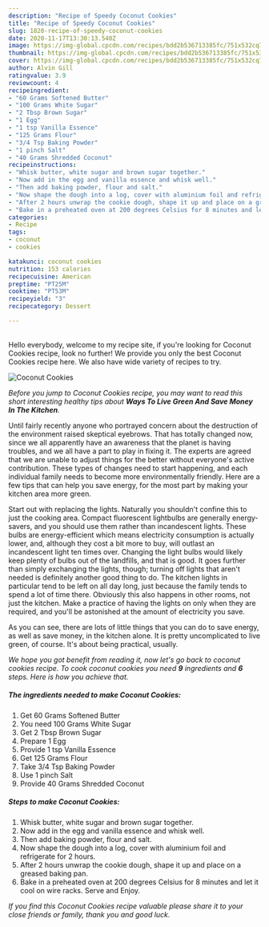 ```yaml
---
description: "Recipe of Speedy Coconut Cookies"
title: "Recipe of Speedy Coconut Cookies"
slug: 1820-recipe-of-speedy-coconut-cookies
date: 2020-11-17T13:30:13.540Z
image: https://img-global.cpcdn.com/recipes/bdd2b536713385fc/751x532cq70/coconut-cookies-recipe-main-photo.jpg
thumbnail: https://img-global.cpcdn.com/recipes/bdd2b536713385fc/751x532cq70/coconut-cookies-recipe-main-photo.jpg
cover: https://img-global.cpcdn.com/recipes/bdd2b536713385fc/751x532cq70/coconut-cookies-recipe-main-photo.jpg
author: Alvin Gill
ratingvalue: 3.9
reviewcount: 4
recipeingredient:
- "60 Grams Softened Butter"
- "100 Grams White Sugar"
- "2 Tbsp Brown Sugar"
- "1 Egg"
- "1 tsp Vanilla Essence"
- "125 Grams Flour"
- "3/4 Tsp Baking Powder"
- "1 pinch Salt"
- "40 Grams Shredded Coconut"
recipeinstructions:
- "Whisk butter, white sugar and brown sugar together."
- "Now add in the egg and vanilla essence and whisk well."
- "Then add baking powder, flour and salt."
- "Now shape the dough into a log, cover with aluminium foil and refrigerate for 2 hours."
- "After 2 hours unwrap the cookie dough, shape it up and place on a greased baking pan."
- "Bake in a preheated oven at 200 degrees Celsius for 8 minutes and let it cool on wire racks. Serve and Enjoy."
categories:
- Recipe
tags:
- coconut
- cookies

katakunci: coconut cookies 
nutrition: 153 calories
recipecuisine: American
preptime: "PT25M"
cooktime: "PT53M"
recipeyield: "3"
recipecategory: Dessert

---
```

<br>
Hello everybody, welcome to my recipe site, if you're looking for Coconut Cookies recipe, look no further! We provide you only the best Coconut Cookies recipe here. We also have wide variety of recipes to try.
<br>


![Coconut Cookies](https://img-global.cpcdn.com/recipes/bdd2b536713385fc/751x532cq70/coconut-cookies-recipe-main-photo.jpg)

<i>Before you jump to Coconut Cookies recipe, you may want to read this short interesting healthy tips about 
<strong>Ways To Live Green And Save Money In The Kitchen</strong>.</i>
</br>

Until fairly recently anyone who portrayed concern about the destruction of the environment raised skeptical eyebrows. That has totally changed now, since we all apparently have an awareness that the planet is having troubles, and we all have a part to play in fixing it. The experts are agreed that we are unable to adjust things for the better without everyone's active contribution. These types of changes need to start happening, and each individual family needs to become more environmentally friendly. Here are a few tips that can help you save energy, for the most part by making your kitchen area more green.

Start out with replacing the lights. Naturally you shouldn't confine this to just the cooking area. Compact fluorescent lightbulbs are generally energy-savers, and you should use them rather than incandescent lights. These bulbs are energy-efficient which means electricity consumption is actually lower, and, although they cost a bit more to buy, will outlast an incandescent light ten times over. Changing the light bulbs would likely keep plenty of bulbs out of the landfills, and that is good. It goes further than simply exchanging the lights, though; turning off lights that aren't needed is definitely another good thing to do. The kitchen lights in particular tend to be left on all day long, just because the family tends to spend a lot of time there. Obviously this also happens in other rooms, not just the kitchen. Make a practice of having the lights on only when they are required, and you'll be astonished at the amount of electricity you save.

As you can see, there are lots of little things that you can do to save energy, as well as save money, in the kitchen alone. It is pretty uncomplicated to live green, of course. It's about being practical, usually.


<i>We hope you got benefit from reading it, now let's go back to coconut cookies recipe. To cook coconut cookies you need <strong>9</strong> ingredients and <strong>6</strong> steps. Here is how you achieve that.
</i>

##### The ingredients needed to make Coconut Cookies:

1. Get 60 Grams Softened Butter
1. You need 100 Grams White Sugar
1. Get 2 Tbsp Brown Sugar
1. Prepare 1 Egg
1. Provide 1 tsp Vanilla Essence
1. Get 125 Grams Flour
1. Take 3/4 Tsp Baking Powder
1. Use 1 pinch Salt
1. Provide 40 Grams Shredded Coconut


##### Steps to make Coconut Cookies:

1. Whisk butter, white sugar and brown sugar together.
1. Now add in the egg and vanilla essence and whisk well.
1. Then add baking powder, flour and salt.
1. Now shape the dough into a log, cover with aluminium foil and refrigerate for 2 hours.
1. After 2 hours unwrap the cookie dough, shape it up and place on a greased baking pan.
1. Bake in a preheated oven at 200 degrees Celsius for 8 minutes and let it cool on wire racks. Serve and Enjoy.


<i>If you find this Coconut Cookies recipe valuable please share it to your close friends or family, thank you and good luck.</i>
